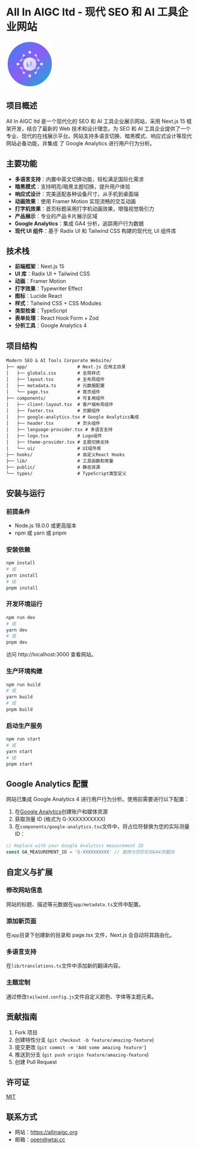 # All In AIGC ltd - 现代 SEO 和 AI 工具企业网站

![All In AIGC ltd Logo](/public/logo.png)

## 项目概述

All In AIGC ltd 是一个现代化的 SEO 和 AI 工具企业展示网站，采用 Next.js 15 框架开发，结合了最新的 Web 技术和设计理念，为
SEO 和 AI 工具企业提供了一个专业、现代的在线展示平台。网站支持多语言切换、暗黑模式、响应式设计等现代网站必备功能，并集成
了 Google Analytics 进行用户行为分析。

## 主要功能

- **多语言支持**：内置中英文切换功能，轻松满足国际化需求
- **暗黑模式**：支持明亮/暗黑主题切换，提升用户体验
- **响应式设计**：完美适配各种设备尺寸，从手机到桌面端
- **动画效果**：使用 Framer Motion 实现流畅的交互动画
- **打字机效果**：首页标题采用打字机动画效果，增强视觉吸引力
- **产品展示**：专业的产品卡片展示区域
- **Google Analytics**：集成 GA4 分析，追踪用户行为数据
- **现代 UI 组件**：基于 Radix UI 和 Tailwind CSS 构建的现代化 UI 组件库

## 技术栈

- **前端框架**：Next.js 15
- **UI 库**：Radix UI + Tailwind CSS
- **动画**：Framer Motion
- **打字效果**：Typewriter Effect
- **图标**：Lucide React
- **样式**：Tailwind CSS + CSS Modules
- **类型检查**：TypeScript
- **表单处理**：React Hook Form + Zod
- **分析工具**：Google Analytics 4

## 项目结构

```
Modern SEO & AI Tools Corporate Website/
├── app/                   # Next.js 应用主目录
│   ├── globals.css        # 全局样式
│   ├── layout.tsx         # 主布局组件
│   ├── metadata.ts        # 元数据配置
│   └── page.tsx           # 首页组件
├── components/            # 可复用组件
│   ├── client-layout.tsx  # 客户端布局组件
│   ├── footer.tsx         # 页脚组件
│   ├── google-analytics.tsx # Google Analytics集成
│   ├── header.tsx         # 页头组件
│   ├── language-provider.tsx # 多语言支持
│   ├── logo.tsx           # Logo组件
│   ├── theme-provider.tsx # 主题切换支持
│   └── ui/                # UI组件库
├── hooks/                 # 自定义React Hooks
├── lib/                   # 工具函数和常量
├── public/                # 静态资源
└── types/                 # TypeScript类型定义
```

## 安装与运行

### 前提条件

- Node.js 18.0.0 或更高版本
- npm 或 yarn 或 pnpm

### 安装依赖

```bash
npm install
# 或
yarn install
# 或
pnpm install
```

### 开发环境运行

```bash
npm run dev
# 或
yarn dev
# 或
pnpm dev
```

访问 http://localhost:3000 查看网站。

### 生产环境构建

```bash
npm run build
# 或
yarn build
# 或
pnpm build
```

### 启动生产服务

```bash
npm run start
# 或
yarn start
# 或
pnpm start
```

## Google Analytics 配置

网站已集成 Google Analytics 4 进行用户行为分析。使用前需要进行以下配置：

1. 在[Google Analytics](https://analytics.google.com/)创建账户和媒体资源
2. 获取测量 ID (格式为 G-XXXXXXXXXX)
3. 在`components/google-analytics.tsx`文件中，将占位符替换为您的实际测量 ID：

```typescript
// Replace with your Google Analytics measurement ID
const GA_MEASUREMENT_ID = 'G-XXXXXXXXXX' // 替换为您的实际GA4测量ID
```

## 自定义与扩展

### 修改网站信息

网站的标题、描述等元数据在`app/metadata.ts`文件中配置。

### 添加新页面

在`app`目录下创建新的目录和 page.tsx 文件，Next.js 会自动将其路由化。

### 多语言支持

在`lib/translations.ts`文件中添加新的翻译内容。

### 主题定制

通过修改`tailwind.config.js`文件自定义颜色、字体等主题元素。

## 贡献指南

1. Fork 项目
2. 创建特性分支 (`git checkout -b feature/amazing-feature`)
3. 提交更改 (`git commit -m 'Add some amazing feature'`)
4. 推送到分支 (`git push origin feature/amazing-feature`)
5. 创建 Pull Request

## 许可证

[MIT](LICENSE)

## 联系方式

- 网站：https://allinaigc.org
- 邮箱：open@wtai.cc
